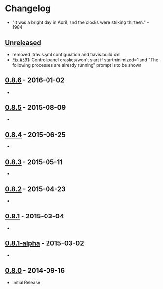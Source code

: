 # Changelog

- "It was a bright day in April, and the clocks were striking thirteen." - 1984

## [Unreleased]

- removed .travis.yml configuration and travis.build.xml
- [Fix #591](https://github.com/WPN-XM/WPN-XM/issues/591): Control panel crashes/won't start if startminimized=1 and "The following processes are already running" prompt is to be shown

## [0.8.6] - 2016-01-02

- 

## [0.8.5] - 2015-08-09

- 

## [0.8.4] - 2015-06-25

- 

## [0.8.3] - 2015-05-11

- 

## [0.8.2] - 2015-04-23

- 

## [0.8.1] - 2015-03-04

-

## [0.8.1-alpha] - 2015-03-02

-

## [0.8.0] - 2014-09-16

- Initial Release

[Unreleased]: https://github.com/WPN-XM/server-control-panel/compare/v0.8.6...HEAD
[0.8.6]: https://github.com/WPN-XM/server-control-panel/compare/0.8.5...v0.8.6
[0.8.5]: https://github.com/WPN-XM/server-control-panel/compare/0.8.4...0.8.5
[0.8.4]: https://github.com/WPN-XM/server-control-panel/compare/0.8.3...0.8.4
[0.8.3]: https://github.com/WPN-XM/server-control-panel/compare/0.8.2...0.8.3
[0.8.2]: https://github.com/WPN-XM/server-control-panel/compare/0.8.1...0.8.2
[0.8.1]: https://github.com/WPN-XM/server-control-panel/compare/0.8.1-alpha...0.8.1
[0.8.1-alpha]: https://github.com/WPN-XM/server-control-panel/compare/0.8.0...0.8.1-alpha
[0.8.0]: https://github.com/WPN-XM/server-control-panel/releases/tag/0.8.0
